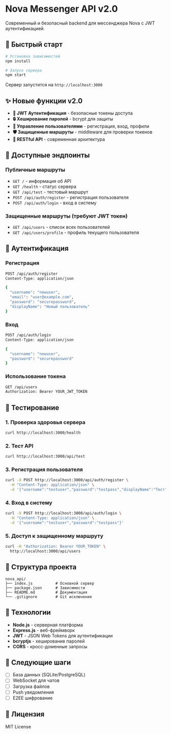 # Nova Messenger API v2.0

Современный и безопасный backend для мессенджера Nova с JWT аутентификацией.

## 🚀 Быстрый старт

```bash
# Установка зависимостей
npm install

# Запуск сервера
npm start
```

Сервер запустится на `http://localhost:3000`

## ✨ Новые функции v2.0

- **🔐 JWT Аутентификация** - безопасные токены доступа
- **🔒 Хеширование паролей** - bcrypt для защиты
- **👥 Управление пользователями** - регистрация, вход, профили
- **🛡️ Защищенные маршруты** - middleware для проверки токенов
- **📱 RESTful API** - современная архитектура

## 🔗 Доступные эндпоинты

### Публичные маршруты
- `GET /` - информация об API
- `GET /health` - статус сервера
- `GET /api/test` - тестовый маршрут
- `POST /api/auth/register` - регистрация пользователя
- `POST /api/auth/login` - вход в систему

### Защищенные маршруты (требуют JWT токен)
- `GET /api/users` - список всех пользователей
- `GET /api/users/profile` - профиль текущего пользователя

## 🔐 Аутентификация

### Регистрация
```bash
POST /api/auth/register
Content-Type: application/json

{
  "username": "newuser",
  "email": "user@example.com",
  "password": "securepassword",
  "displayName": "Новый пользователь"
}
```

### Вход
```bash
POST /api/auth/login
Content-Type: application/json

{
  "username": "newuser",
  "password": "securepassword"
}
```

### Использование токена
```bash
GET /api/users
Authorization: Bearer YOUR_JWT_TOKEN
```

## 🧪 Тестирование

### 1. Проверка здоровья сервера
```bash
curl http://localhost:3000/health
```

### 2. Тест API
```bash
curl http://localhost:3000/api/test
```

### 3. Регистрация пользователя
```bash
curl -X POST http://localhost:3000/api/auth/register \
  -H "Content-Type: application/json" \
  -d '{"username":"testuser","password":"testpass","displayName":"Тест"}'
```

### 4. Вход в систему
```bash
curl -X POST http://localhost:3000/api/auth/login \
  -H "Content-Type: application/json" \
  -d '{"username":"testuser","password":"testpass"}'
```

### 5. Доступ к защищенному маршруту
```bash
curl -H "Authorization: Bearer YOUR_TOKEN" \
  http://localhost:3000/api/users
```

## 📁 Структура проекта

```
nova_api/
├── index.js          # Основной сервер
├── package.json      # Зависимости
├── README.md         # Документация
└── .gitignore        # Git исключения
```

## 🔧 Технологии

- **Node.js** - серверная платформа
- **Express.js** - веб-фреймворк
- **JWT** - JSON Web Tokens для аутентификации
- **bcryptjs** - хеширование паролей
- **CORS** - кросс-доменные запросы

## 🚀 Следующие шаги

- [ ] База данных (SQLite/PostgreSQL)
- [ ] WebSocket для чатов
- [ ] Загрузка файлов
- [ ] Push уведомления
- [ ] E2EE шифрование

## 📝 Лицензия

MIT License
